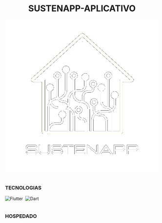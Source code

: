 <h1 align=center>SUSTENAPP-APLICATIVO</h1>

<p align="center">
  <img src="logo_sustenapp.png" width="500">
</p>
    
#
### TECNOLOGIAS

![Flutter](https://img.shields.io/badge/Flutter-0D1117?style=for-the-badge&logo=Flutter&logoColor=00979D&labelColor=0D1117)&nbsp;
![Dart](https://img.shields.io/badge/Dart-0D1117?style=for-the-badge&logo=Dart&logoColor=00599C&labelColor=0D1117)&nbsp;

#
### HOSPEDADO
